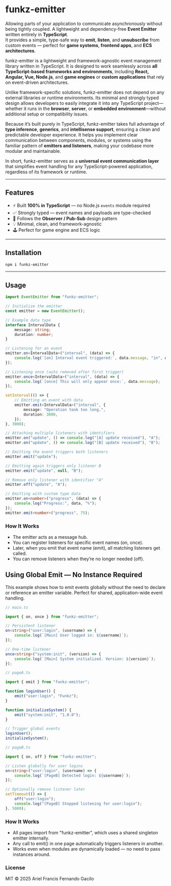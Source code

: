 # funkz-emitter
Allowing parts of your application to communicate asynchronously without being tightly coupled.
A lightweight and dependency-free **Event Emitter** written entirely in **TypeScript**.  
It provides a simple, type-safe way to **emit**, **listen**, and **unsubscribe** from custom events — perfect for **game systems**, **frontend apps**, and **ECS architectures**.

funkz-emitter is a lightweight and framework-agnostic event management library written in TypeScript. It is designed to work seamlessly across **all TypeScript-based frameworks and environments**, including **React, Angular, Vue, Node.js**, and **game engines** or **custom applications** that rely on event-driven architectures.

Unlike framework-specific solutions, funkz-emitter does not depend on any external libraries or runtime environments. Its minimal and strongly typed design allows developers to easily integrate it into any TypeScript project—whether it runs in the **browser**, **server**, or **embedded environment**—without additional setup or compatibility issues.

Because it’s built purely in TypeScript, funkz-emitter takes full advantage of **type inference**, **generics**, and **intellisense support**, ensuring a clean and predictable developer experience. It helps you implement clear communication between components, modules, or systems using the familiar pattern of **emitters and listeners**, making your codebase more modular and maintainable.

In short, funkz-emitter serves as a **universal event communication layer** that simplifies event handling for any TypeScript-powered application, regardless of its framework or runtime.

---

## Features

- ⚡ Built **100% in TypeScript** — no Node.js `events` module required  
- ✅ Strongly typed — event names and payloads are type-checked  
- 🧠 Follows the **Observer / Pub-Sub** design pattern  
- 💡 Minimal, clean, and framework-agnostic  
- 🕹 Perfect for game engine and ECS logic

---

## Installation

```bash
npm i funkz-emitter
```

---

## Usage

```ts
import EventEmitter from "funkz-emitter";

// Initialize the emitter
const emitter = new EventEmitter();

// Example data type
interface IntervalData {
    message: string;
    duration: number;
}

// Listening for an event
emitter.on<IntervalData>("interval", (data) => {
    console.log(`[on] Interval event triggered:`, data.message, "in", data.duration, "ms");
});

// Listening once (auto removed after first trigger)
emitter.once<IntervalData>("interval", (data) => {
    console.log(`[once] This will only appear once:`, data.message);
});

setInterval(() => {
    // Emitting an event with data
    emitter.emit<IntervalData>("interval", {
        message: "Operation took too long.",
        duration: 3000,
    });
}, 3000);

// Attaching multiple listeners with identifiers
emitter.on("update", () => console.log("[A] update received"), "A");
emitter.on("update", () => console.log("[B] update received"), "B");

// Emitting the event triggers both listeners
emitter.emit("update");

// Emitting again triggers only listener B
emitter.emit("update", null, "B");

// Remove only listener with identifier "A"
emitter.off("update", "A");

// Emitting with custom type data
emitter.on<number>("progress", (data) => {
    console.log("Progress:", data, "%");
});
emitter.emit<number>("progress", 75);

```
### How It Works
- The emitter acts as a message hub.
- You can register listeners for specific event names (on, once).
- Later, when you emit that event name (emit), all matching listeners get called.
- You can remove listeners when they’re no longer needed (off).

## Using Global Emit — No Instance Required
This example shows how to emit events globally without the need to declare or reference an emitter variable. Perfect for shared, application-wide event handling.

```ts
// main.ts

import { on, once } from "funkz-emitter";

// Persistent listener
on<string>("user:login", (username) => {
    console.log(`[Main] User logged in: ${username}`);
});

// One-time listener
once<string>("system:init", (version) => {
    console.log(`[Main] System initialized. Version: ${version}`);
});

```

```ts
// pageA.ts

import { emit } from "funkz-emitter";

function loginUser() {
    emit("user:login", "Funkz");
}

function initializeSystem() {
    emit("system:init", "1.0.0");
}

// Trigger global events
loginUser();
initializeSystem();

```

```ts
// pageB.ts

import { on, off } from "funkz-emitter";

// Listen globally for user logins
on<string>("user:login", (username) => {
    console.log(`[PageB] Detected login: ${username}`);
});

// Optionally remove listener later
setTimeout(() => {
    off("user:login");
    console.log("[PageB] Stopped listening for user:login");
}, 5000);

```
### How It Works
- All pages import from "funkz-emitter", which uses a shared singleton emitter internally.
- Any call to emit() in one page automatically triggers listeners in another.
- Works even when modules are dynamically loaded — no need to pass instances around.

### License
MIT © 2025 Ariel Francis Fernando Gacilo